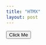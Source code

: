 ```yaml
---
title: "HTMX"
layout: post
---
```

<script src="https://unpkg.com/htmx.org@1.9.5"></script>
<!-- have a button POST a click via AJAX -->
<button hx-get="/blog/2023/09/06/htmx/" hx-swap="outerHTML">
  Click Me
</button>